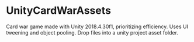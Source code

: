 # UnityCardWarAssets
Card war game made with Unity 2018.4.30f1, prioritizing efficiency. Uses UI tweening and object pooling. Drop files into a unity project asset folder.
